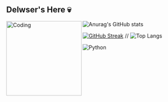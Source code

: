 ## Delwser's Here 💀
<img align="left" alt="Coding" width="200" src="https://i.pinimg.com/564x/f5/d0/04/f5d0049097633e7d53aa93cf2d17d2d2.jpg">

![Anurag's GitHub stats](https://github-readme-stats.vercel.app/api?username=delwser&show_icons=true&theme=midnight-purple)

[![GitHub Streak](https://github-readme-streak-stats.herokuapp.com?user=delwser&theme=midnight-purple&locale=pt_BR&exclude_days=Sun%2CSat)](https://git.io/streak-stats) //          ![Top Langs](https://github-readme-stats.vercel.app/api/top-langs/?username=anuraghazra&layout=compact)

![Python](https://img.shields.io/badge/python-3670A0?style=for-the-badge&logo=python&logoColor=000000)
<!--
**Delwser/Delwser** is a ✨ _special_ ✨ repository because its `README.md` (this file) appears on your GitHub profile.

Here are some ideas to get you started:

- 🔭 I’m currently working on ...
- 🌱 I’m currently learning ...
- 👯 I’m looking to collaborate on ...
- 🤔 I’m looking for help with ...
- 💬 Ask me about ...
- 📫 How to reach me: ...
- 😄 Pronouns: ...
- ⚡ Fun fact: ...
-->
